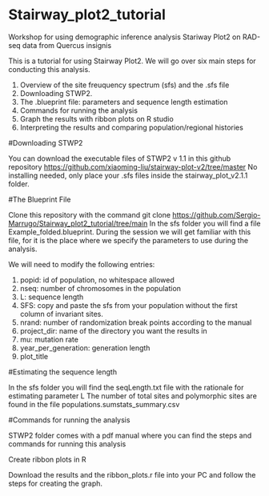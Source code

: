 # Stairway_plot2_tutorial
Workshop for using demographic inference analysis Stariway Plot2 on RAD-seq data from Quercus insignis

This is a tutorial for using Stairway Plot2.
We will go over six main steps for conducting this analysis.

1) Overview of the site freuquency spectrum (sfs) and the .sfs file
2) Downloading STWP2.
3) The .blueprint file: parameters and sequence length estimation
4) Commands for running the analysis
5) Graph the results with ribbon plots on R studio
6) Interpreting the results and comparing population/regional histories

#Downloading STWP2

You can download the executable files of STWP2 v 1.1 in this github repository https://github.com/xiaoming-liu/stairway-plot-v2/tree/master
No installing needed, only place your .sfs files inside the stairway_plot_v2.1.1 folder.

#The Blueprint File

Clone this repository with the command git clone https://github.com/Sergio-Marrugo/Stairway_plot2_tutorial/tree/main
In the sfs folder you will find a file Example_folded.blueprint. During the session we will get familiar with this file, for it is the place where we specify the parameters to use during the analysis.

We will need to modify the following entries:
1) popid: id of population, no whitespace allowed
2) nseq: number of chromosomes in the population
3) L: sequence length
4) SFS: copy and paste the sfs from your population without the first column of invariant sites.
5) nrand: number of randomization break points according to the manual
6) project_dir: name of the directory you want the results in
7) mu: mutation rate
8) year_per_generation: generation length
9) plot_title

#Estimating the sequence length

In the sfs folder you will find the seqLength.txt file with the rationale for estimating parameter L
The number of total sites and polymorphic sites are found in the file populations.sumstats_summary.csv

#Commands for running the analysis

STWP2 folder comes with a pdf manual where you can find the steps and commands for running this analysis

Create ribbon plots in R

Download the results and the ribbon_plots.r file into your PC and follow the steps for creating the graph.
